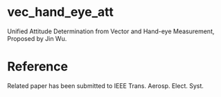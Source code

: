 # vec_hand_eye_att
Unified Attitude Determination from Vector and Hand-eye Measurement, Proposed by Jin Wu.

# Reference
Related paper has been submitted to IEEE Trans. Aerosp. Elect. Syst.
